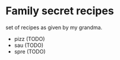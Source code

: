 # Family secret recipes


set of recipes as given by my grandma.

- pizz (TODO)
- sau (TODO)
- spre (TODO)
